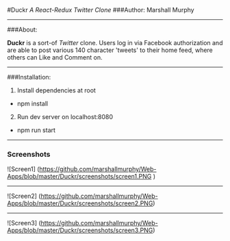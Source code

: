 #Duckr
*A React-Redux Twitter Clone*
###Author: Marshall Murphy

---

###About:

**Duckr** is a sort-of *Twitter* clone. Users log in via Facebook authorization and are able to post various 140 character 'tweets' to their home feed, where others can Like and Comment on.

---

###Installation:
1. Install dependencies at root
  * npm install

2. Run dev server on localhost:8080
  * npm run start

---

### Screenshots

![Screen1]
(https://github.com/marshallmurphy/Web-Apps/blob/master/Duckr/screenshots/screen1.PNG
)

---

![Screen2]
(https://github.com/marshallmurphy/Web-Apps/blob/master/Duckr/screenshots/screen2.PNG)

---

![Screen3]
(https://github.com/marshallmurphy/Web-Apps/blob/master/Duckr/screenshots/screen3.PNG)
